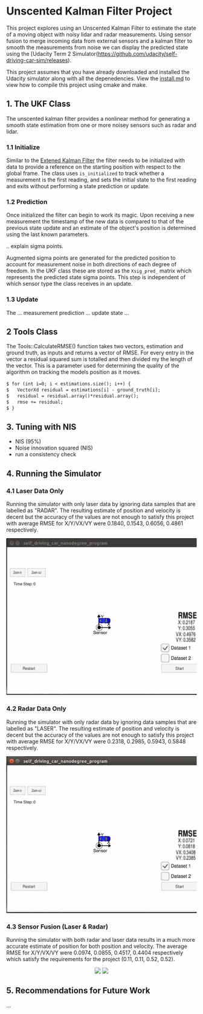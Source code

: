# Unscented Kalman Filter Project

This project explores using an Unscented Kalman Filter to estimate the state of a moving object with noisy lidar and radar measurements. Using sensor fusion to merge incoming data from external sensors and a kalman filter to smooth the measurements from noise we can display the predicted state using the [Udacity Term 2 Simulator(https://github.com/udacity/self-driving-car-sim/releases).

This project assumes that you have already downloaded and installed the Udacity simulator along with all the depenedencies. View the [install.md](https://github.com/djiglesias/CarND-Unscented-Kalman-Filter-Project/blob/master/install.md) to view how to compile this project using cmake and make.

## 1. The UKF Class
The unscented kalman filter provides a nonlinear method for generating a smooth state estimation from one or more noisey sensors such as radar and lidar.

### 1.1 Initialize
Similar to the [Extened Kalman Filter](https://github.com/djiglesias/CarND-Extended-Kalman-Filter-Project) the filter needs to be initialized with data to provide a reference on the starting position with respect to the global frame. The class uses `is_initialized` to track whether a measurement is the first reading, and sets the initial state to the first reading and exits without performing a state prediction or update.

### 1.2 Prediction
Once initialized the filter can begin to work its magic. Upon receiving a new measurement the timestamp of the new data is compared to that of the previous state update and an estimate of the object's position is determined using the last known parameters. 

.. explain sigma points.

Augmented sigma points are generated for the predicted position to account for measurement noise in both directions of each degree of freedom. In the UKF class these are stored as the `Xsig_pred_` matrix which represents the predicted state sigma points. This step is independent of which sensor type the class receives in an update.
 
### 1.3 Update
The 
... measurement prediction
... update state
... 

## 2 Tools Class
The Tools::CalculateRMSE() function takes two vectors, estimation and ground truth, as inputs and returns a vector of RMSE. For every entry in the vector a residual squared sum is totalled and then divided my the length of the vector. This is a parameter used for determining the quality of the algorithm on tracking the models position as it moves.

	$ for (int i=0; i < estimations.size(); i++) {
	$	VectorXd residual = estimations[i] - ground_truth[i];
	$	residual = residual.array()*residual.array();
	$	rmse += residual;
	$ }

## 3. Tuning with NIS

- NIS (95%)
- Noise innovation squared (NIS)
- run a consistency check



## 4. Running the Simulator
### 4.1 Laser Data Only
Running the simulator with only laser data by ignoring data samples that are labelled as "RADAR". The resulting estimate of position and velocity is decent but the accuracy of the values are not enough to satisfy this project with average RMSE for X/Y/VX/VY were 0.1840, 0.1543, 0.6056, 0.4861 respectively.

<p align="center">
 <img src="./res/laser.gif" width=550>
</p>

### 4.2 Radar Data Only
Running the simulator with only radar data by ignoring data samples that are labelled as "LASER". The resulting estimate of position and velocity is decent but the accuracy of the values are not enough to satisfy this project with average RMSE for X/Y/VX/VY were 0.2318, 0.2985, 0.5943, 0.5848 respectively.

<p align="center">
 <img src="./res/radar.gif" width=550>
</p>

### 4.3 Sensor Fusion (Laser & Radar)
Running the simulator with both radar and laser data results in a much more accurate estimate of position for both position and velocity. The average RMSE for X/Y/VX/VY were 0.0974, 0.0855, 0.4517, 0.4404 respectively which satisfy the requirements for the project (0.11, 0.11, 0.52, 0.52).

<p align="center">
 <img src="./images/data1_all.gif" width=350>
 <img src="./images/data1_all.gif" width=350>
</p>




## 5. Recommendations for Future Work
...

